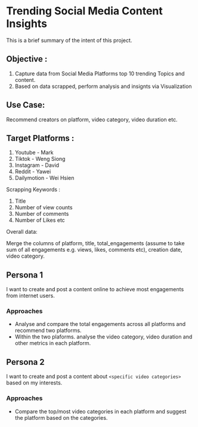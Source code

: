 
# Trending Social Media Content Insights

This is a brief summary of the intent of this project. 

## Objective :
1. Capture data from Social Media Platforms top 10 trending Topics and content.
2. Based on data scrapped, perform analysis and insignts via Visualization

## Use Case:
Recommend creators on platform, video category, video duration etc.

## Target Platforms :
1. Youtube - Mark
2. Tiktok - Weng Siong
3. Instagram - David
4. Reddit - Yawei
5. Dailymotion - Wei Hsien

Scrapping Keywords :
1. Title
2. Number of view counts
3. Number of comments
4. Number of Likes
etc

Overall data:

Merge the columns of platform, title, total_engagements (assume to take sum of all engagements e.g. views, likes, comments etc), creation date, video category.

## Persona 1 

I want to create and post a content online to achieve most engagements from internet users.

### Approaches
- Analyse and compare the total engagements across all platforms and recommend two platforms.
- Within the two plaforms. analyse the video category, video duration and other metrics in each platform.

## Persona 2
I want to create and post a content about `<specific video categories>` based on my interests.

### Approaches
- Compare the top/most video categories in each platform and suggest the platform based on the categories.